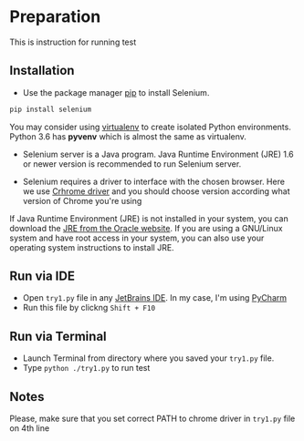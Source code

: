 # Preparation

This is instruction for running test


## Installation

- Use the package manager [pip](https://pip.pypa.io/en/stable/) to install Selenium.

```bash
pip install selenium
```

You may consider using [virtualenv](https://virtualenv.pypa.io/en/latest/) to create isolated Python environments. 
Python 3.6 has **pyvenv** which is almost the same as virtualenv.

- Selenium server is a Java program. Java Runtime Environment (JRE) 1.6 or newer version is recommended to run Selenium server. 

- Selenium requires a driver to interface with the chosen browser. Here we use 
[Crhrome driver](https://sites.google.com/a/chromium.org/chromedriver/downloads) and you should choose
version according what version of Chrome you're using

If Java Runtime Environment (JRE) is not installed in your system, you can download the [JRE from the Oracle website](https://www.oracle.com/technetwork/java/javase/downloads/index.html). If you are using a GNU/Linux system and have root access in your system, you can also use your operating system instructions to install JRE.


## Run via IDE

- Open ```try1.py``` file in any [JetBrains IDE](https://www.jetbrains.com/). In my case, I'm using [PyCharm](https://www.jetbrains.com/pycharm/?fromMenu)
- Run this file by clickng ```Shift + F10```


## Run via Terminal

- Launch Terminal from directory where you saved your ```try1.py``` file.
- Type ```python ./try1.py``` to run test

## Notes

Please, make sure that you set correct PATH to chrome driver in ```try1.py``` file on 4th line